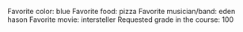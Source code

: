 Favorite color: blue 
Favorite food: pizza
Favorite musician/band: eden hason
Favorite movie: intersteller
Requested grade in the course: 100

